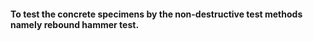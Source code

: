 #### To test the concrete specimens by the non-destructive test methods namely rebound hammer test.
